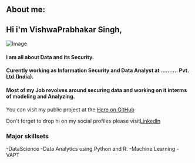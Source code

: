 ## About me:


## Hi i'm VishwaPrabhakar Singh,

![Image](https://github.com/VishwaPrabhakar/vishwa.github.io/blob/master/me.jpg)
#### I am all about Data and its Security.
#### Curently working as Information Security and Data Analyst at .......... Pvt. Ltd.(India). 
#### Most of my Job revolves around securing data and working on it interms of modeling and Analyzing.
You can visit my public project at the [Here on GitHub](https://github.com/VishwaPrabhakar)

Don't forget to drop hi on my social profiles please visit[LinkedIn](https://www.linkedin.com/in/vishwaprabhakar/) 

### Major skillsets

-DataScience
-Data Analytics using Python and R.
-Machine Learning
-VAPT 
```markdown

```

